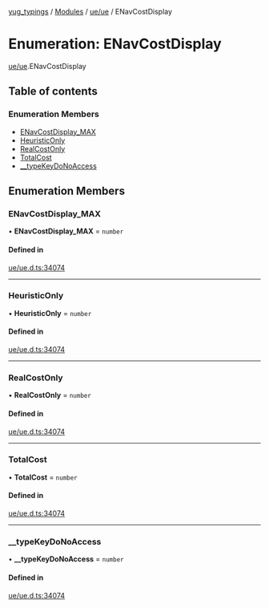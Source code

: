 [yug_typings](../README.md) / [Modules](../modules.md) / [ue/ue](../modules/ue_ue.md) / ENavCostDisplay

# Enumeration: ENavCostDisplay

[ue/ue](../modules/ue_ue.md).ENavCostDisplay

## Table of contents

### Enumeration Members

- [ENavCostDisplay\_MAX](ue_ue.ENavCostDisplay.md#enavcostdisplay_max)
- [HeuristicOnly](ue_ue.ENavCostDisplay.md#heuristiconly)
- [RealCostOnly](ue_ue.ENavCostDisplay.md#realcostonly)
- [TotalCost](ue_ue.ENavCostDisplay.md#totalcost)
- [\_\_typeKeyDoNoAccess](ue_ue.ENavCostDisplay.md#__typekeydonoaccess)

## Enumeration Members

### ENavCostDisplay\_MAX

• **ENavCostDisplay\_MAX** = `number`

#### Defined in

[ue/ue.d.ts:34074](https://github.com/YugMetaverse/yug_typings/blob/b7d9b19/ue/ue.d.ts#L34074)

___

### HeuristicOnly

• **HeuristicOnly** = `number`

#### Defined in

[ue/ue.d.ts:34074](https://github.com/YugMetaverse/yug_typings/blob/b7d9b19/ue/ue.d.ts#L34074)

___

### RealCostOnly

• **RealCostOnly** = `number`

#### Defined in

[ue/ue.d.ts:34074](https://github.com/YugMetaverse/yug_typings/blob/b7d9b19/ue/ue.d.ts#L34074)

___

### TotalCost

• **TotalCost** = `number`

#### Defined in

[ue/ue.d.ts:34074](https://github.com/YugMetaverse/yug_typings/blob/b7d9b19/ue/ue.d.ts#L34074)

___

### \_\_typeKeyDoNoAccess

• **\_\_typeKeyDoNoAccess** = `number`

#### Defined in

[ue/ue.d.ts:34074](https://github.com/YugMetaverse/yug_typings/blob/b7d9b19/ue/ue.d.ts#L34074)
